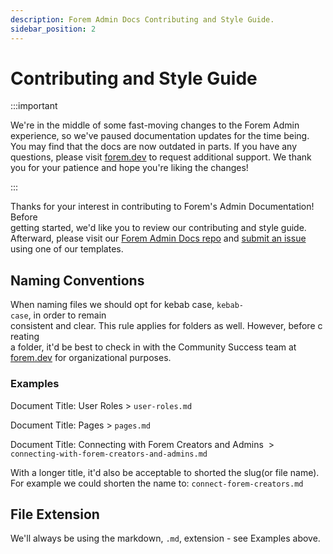 ```yaml
---
description: Forem Admin Docs Contributing and Style Guide.
sidebar_position: 2
---
```


# Contributing and Style Guide

:::important

We're in the middle of some fast-moving changes to the Forem Admin experience, so we've paused documentation updates for the time being. You may find that the docs are now outdated in parts. If you have any questions, please visit [forem.dev](https://forem.dev) to request additional support. We thank you for your patience and hope you're liking the changes!

:::

Thanks for your interest in contributing to Forem's Admin Documentation! 
Before getting started, we'd like you to review our contributing and style guide. Afterward, please visit our [Forem Admin Docs repo](https://github.com/forem/admin-docs#forem-admin-docs) and [submit an issue](https://github.com/forem/admin-docs/issues/new/choose) using one of our templates.

## Naming Conventions

When naming files we should opt for kebab case, `kebab-case`, in order to remain
consistent and clear. This rule applies for folders as well. However, before creating
a folder, it'd be best to check in with the Community Success team at 
[forem.dev](https://forem.dev) for organizational purposes.

### Examples

Document Title: User Roles > `user-roles.md`

Document Title: Pages > `pages.md`

Document Title: Connecting with Forem Creators and Admins  > <br />
`connecting-with-forem-creators-and-admins.md`

With a longer title, it'd also be acceptable to shorted the slug(or file name). For
example we could shorten the name to: `connect-forem-creators.md`

## File Extension

We'll always be using the markdown, `.md`, extension - see Examples above.
